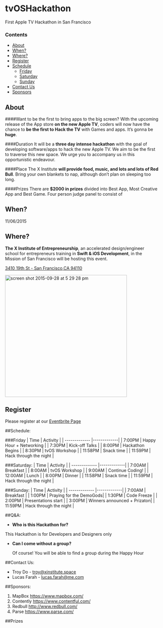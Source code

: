 # tvOSHackathon
First Apple TV Hackathon in San Francisco

### Contents
 - [About](#about)
 - [When?](#when)
 - [Where?](#where)
 - [Register](#register)
 - [Schedule](#schedule)
      - [Friday](#friday)
      - [Saturday](#saturday)
      - [Sunday](#sunday)
 - [Contact Us](#contact-us)
 - [Sponsors](#sponsors)



## About
####Want to be the first to bring apps to the big screen? 
 With the upcoming release of the App store **on the new Apple TV**, coders will now have the chance to **be the first to Hack the TV** with Games and apps. It’s gonna be **huge**. 

####Duration
It will be a **three day intense hackathon** with the goal of developing software/apps to hack the new Apple TV.  We aim to be the first to traverse this new space. We urge you to accompany us in this opportunistic endeavour. 

####Place
The X Institute **will provide food, music, and lots and lots of Red Bull**. Bring your own blankets to nap, although don’t plan on sleeping too long. 

####Prizes
There are **$2000 in prizes** divided into Best App, Most Creative App and Best Game. Four person judge panel to consist of

## When?
11/06/2015

## Where?
 **The X Institute of Entrepreneurship**, an accelerated design/engineer school for entrepreneurs training in **Swift & iOS Development**, in the Mission of San Francisco will be hosting this event.

[3410 19th St - San Francisco,CA 94110](https://www.google.com/maps/place/The+X+Institute/@37.76035,-122.419611,17z/data=!3m1!4b1!4m2!3m1!1s0x808f7e3c8ba29873:0x76ae3a4c7d6bddb9)

<img width="400" alt="screen shot 2015-09-28 at 5 29 28 pm" src="https://cloud.githubusercontent.com/assets/6511079/10152438/cbd7478a-6606-11e5-850b-4240e12527d5.png">

## Register
Please register at our [Eventbrite Page](https://www.eventbrite.com/e/hack-the-tv-tickets-18913305205)

##Schedule: 

###Friday
| Time        | Activity        | 
| ------------- |-------------|
| 7:00PM   | Happy Hour + Networking |
| 7:30PM   | Kick-off Talks          | 
| 8:00PM   | Hackathon Begins        | 
| 8:30PM   | tvOS Workshop           | 
| 11:58PM   | Snack time             | 
| 11:59PM   | Hack through the night | 

###Saturday:
| Time        | Activity        | 
| ------------- |-------------|
| 7:00AM   | Breakfast               |
| 8:00AM   | tvOS Workshop           | 
| 9:00AM   | Continue Coding!        | 
| 12:00AM   | Lunch                  | 
| 8:00PM   | Dinner                  | 
| 11:58PM   | Snack time             | 
| 11:59PM   | Hack through the night | 

###Sunday:
| Time        | Activity        | 
| ------------- |-------------|
| 7:00AM   | Breakfast               |
| 1:00PM   | Praying for the DemoGods| 
| 1:30PM   | Code Freeze             | 
| 2:00PM   | Presentations start     | 
| 3:00PM   | Winners announced + Prizaton| 
| 11:59PM   | Hack through the night |  


##Q&A:

- **Who is this Hackathon for?**
  
This Hackathon is for Developers and Designers only

- **Can I come without a group?**

  Of course! You will be able to find a group during the Happy Hour


##Contact Us:
- Troy Do - troy@xinstitute.space
- Lucas Farah - lucas.farah@me.com

##Sponsors:

1. MapBox https://www.mapbox.com/
2. Contently https://www.contentful.com/
3. Redbull http://www.redbull.com/
4. Parse https://www.parse.com/

##Prizes
